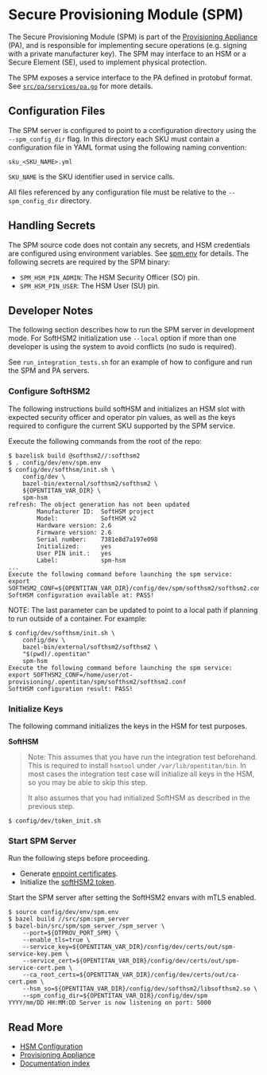 # Secure Provisioning Module (SPM)

The Secure Provisioning Module (SPM) is part of the
[Provisioning Appliance](pa.md) (PA), and is responsible for implementing
secure operations (e.g. signing with a private manufacturer key). The SPM may
interface to an HSM or a Secure Element (SE), used to implement physical
protection.

The SPM exposes a service interface to the PA defined in protobuf format.
See [`src/pa/services/pa.go`](../src/pa/proto/pa.proto) for more details.

## Configuration Files

The SPM server is configured to point to a configuration directory using the
`--spm_config_dir` flag. In this directory each SKU must contain a
configuration file in YAML format using the following naming convention:

```
sku_<SKU_NAME>.yml
```

`SKU_NAME` is the SKU identifier used in service calls.

All files referenced by any configuration file must be relative to the
`--spm_config_dir` directory.

## Handling Secrets

The SPM source code does not contain any secrets, and HSM credentials are
configured using environment variables. See
[spm.env](../config/dev/env/spm.env) for details. The following secrets are
required by the SPM binary:

* `SPM_HSM_PIN_ADMIN`: The HSM Security Officer (SO) pin.
* `SPM_HSM_PIN_USER`: The HSM User (SU) pin.

## Developer Notes

The following section describes how to run the SPM server in development mode.
For SoftHSM2 initialization use `--local` option if more than one developer is
using the system to avoid conflicts (no sudo is required).

See `run_integration_tests.sh` for an example of how to configure and run
the SPM and PA servers.

### Configure SoftHSM2

The following instructions build softHSM and initializes an HSM slot with
expected security officer and operator pin values, as well as the keys required
to configure the current SKU supported by the SPM service.

Execute the following commands from the root of the repo:

```console
$ bazelisk build @softhsm2//:softhsm2
$ . config/dev/env/spm.env
$ config/dev/softhsm/init.sh \
    config/dev \
    bazel-bin/external/softhsm2/softhsm2 \
    ${OPENTITAN_VAR_DIR} \
    spm-hsm
refresh: The object generation has not been updated
        Manufacturer ID:  SoftHSM project
        Model:            SoftHSM v2
        Hardware version: 2.6
        Firmware version: 2.6
        Serial number:    7381e8d7a197e098
        Initialized:      yes
        User PIN init.:   yes
        Label:            spm-hsm
...
Execute the following command before launching the spm service:
export SOFTHSM2_CONF=${OPENTITAN_VAR_DIR}/config/dev/spm/softhsm2/softhsm2.conf
SoftHSM configuration available at: PASS!
```

NOTE: The last parameter can be updated to point to a local path if planning
to run outside of a container. For example:

```console
$ config/dev/softhsm/init.sh \
    config/dev \
    bazel-bin/external/softhsm2/softhsm2 \
    "$(pwd)/.opentitan"
    spm-hsm
Execute the following command before launching the spm service:
export SOFTHSM2_CONF=/home/user/ot-provisioning/.opentitan/spm/softhsm2/softhsm2.conf
SoftHSM configuration result: PASS!
```

### Initialize Keys

The following command initializes the keys in the HSM for test purposes.

**SoftHSM**

> Note: This assumes that you have run the integration test beforehand. This
> is required to install `hsmtool` under
> `/var/lib/opentitan/bin`. In most cases the integration test case will
> initialize all keys in the HSM, so you may be able to skip this step.
>
> It also assumes that you had initialized SoftHSM as described in the previous
> step.

```console
$ config/dev/token_init.sh
```

### Start SPM Server

Run the following steps before proceeding.

* Generate [enpoint certificates](auth.md#endpoint-certificates).
* Initialize the [softHSM2 token](#configure-softhsm2).

Start the SPM server after setting the SoftHSM2 envars with mTLS enabled.

```console
$ source config/dev/env/spm.env
$ bazel build //src/spm:spm_server
$ bazel-bin/src/spm/spm_server_/spm_server \
    --port=${OTPROV_PORT_SPM} \
    --enable_tls=true \
    --service_key=${OPENTITAN_VAR_DIR}/config/dev/certs/out/spm-service-key.pem \
    --service_cert=${OPENTITAN_VAR_DIR}/config/dev/certs/out/spm-service-cert.pem \
    --ca_root_certs=${OPENTITAN_VAR_DIR}/config/dev/certs/out/ca-cert.pem \
    --hsm_so=${OPENTITAN_VAR_DIR}/config/dev/softhsm2/libsofthsm2.so \
    --spm_config_dir=${OPENTITAN_VAR_DIR}/config/dev/spm
YYYY/mm/DD HH:MM:DD Server is now listening on port: 5000
```

## Read More

* [HSM Configuration](hsm.md)
* [Provisioning Appliance](pa.md)
* [Documentation index](README.md)
